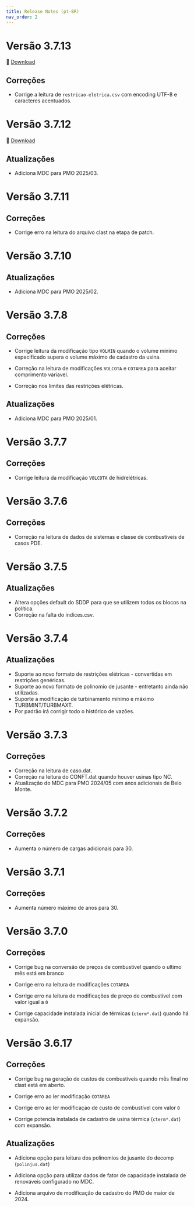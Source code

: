```yaml
---
title: Release Notes (pt-BR)
nav_order: 2
---
```


# Versão 3.7.13

🔗 [Download](https://www.psr-inc.com/app/link/?t=d&f=nwsddp-3.7.13-setup.exe)

## Correções

- Corrige a leitura de `restricao-eletrica.csv` com encoding UTF-8 e caracteres acentuados.


# Versão 3.7.12

🔗 [Download](https://www.psr-inc.com/app/link/?t=d&f=nwsddp-3.7.12-setup.exe)

## Atualizações

- Adiciona MDC para PMO 2025/03.


# Versão 3.7.11

## Correções

- Corrige erro na leitura do arquivo clast na etapa de patch.


# Versão 3.7.10

## Atualizações

- Adiciona MDC para PMO 2025/02.


# Versão 3.7.8

## Correções

- Corrige leitura da modificação tipo `VOLMIN` quando o volume mínimo especificado supera o volume máximo de cadastro da usina.

- Correção na leitura de modificações `VOLCOTA` e `COTAREA` para aceitar comprimento variavel.

- Correção nos limites das restrições elétricas.

## Atualizações

- Adiciona MDC para PMO 2025/01.


# Versão 3.7.7

## Correções

- Corrige leitura da modificação `VOLCOTA` de hidrelétricas.


# Versão 3.7.6

## Correções

- Correção na leitura de dados de sistemas e classe de combustíveis de casos PDE.


# Versão 3.7.5

## Atualizações

- Altera opções default do SDDP para que se utilizem todos os blocos na política.
- Correção na falta do indices.csv.


# Versão 3.7.4

## Atualizações

- Suporte ao novo formato de restrições elétricas - convertidas em restrições genéricas.
- Suporte ao novo formato de polinomio de jusante - entretanto ainda não utilizadas.
- Suporte a modificação de turbinamento mínimo e máximo TURBMINT/TURBMAXT.
- Por padrão irá corrigir todo o histórico de vazões.


# Versão 3.7.3

## Correções

- Correção na leitura de caso.dat.
- Correção na leitura do CONFT.dat quando houver usinas tipo NC.
- Atualização do MDC para PMO 2024/05 com anos adicionais de Belo Monte.


# Versão 3.7.2

## Correções

- Aumenta o número de cargas adicionais para 30.


# Versão 3.7.1

## Correções

- Aumenta número máximo de anos para 30.


# Versão 3.7.0

## Correções

- Corrige bug na conversão de preços de combustível quando o ultimo mês está em branco

- Corrige erro na leitura de modificações `COTAREA`

- Corrige erro na leitura de modificações de preço de combustível com valor igual a `0`

- Corrige capacidade instalada inicial de térmicas (`cterm*.dat`) quando há expansão.


# Versão 3.6.17

## Correções

* Corrige bug na geração de custos de combustíveis quando mês final no clast está em aberto.

* Corrige erro ao ler modificação `COTAREA`

* Corrige erro ao ler modificaçao de custo de combustível com valor `0`

* Corrige potencia instalada de cadastro de usina térmica (`cterm*.dat`) com expansão.


## Atualizações

* Adiciona opção para leitura dos polinomios de jusante do decomp (`polinjus.dat`)

* Adiciona opção para utilizar dados de fator de capacidade instalada de renováveis configurado no MDC.

* Adiciona arquivo de modificação de cadastro do PMO de maior de 2024.